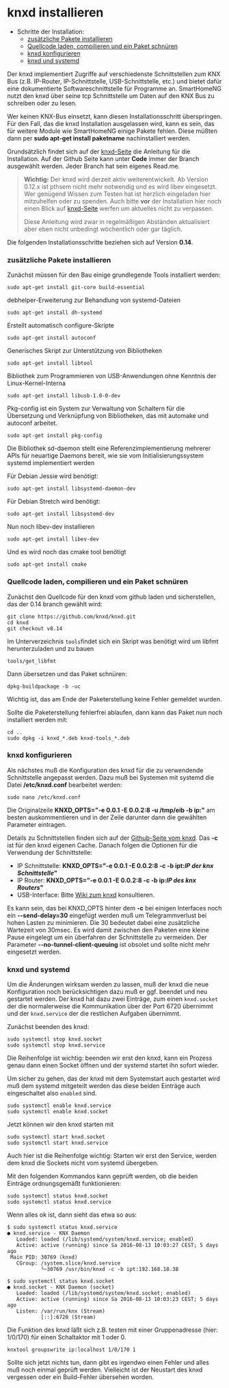 # knxd installieren

- Schritte der Installation:
    - [zusätzliche Pakete installieren](#zusätzliche-pakete-installieren)
    - [Quellcode laden, compilieren und ein Paket schnüren](#quellcode-laden-compilieren-und-ein-paket-schnüren)
    - [knxd konfigurieren](#knxd-konfigurieren)
    - [knxd und systemd](#knxd-und-systemd)



Der knxd implementiert Zugriffe auf verschiedenste Schnittstellen zum KNX Bus (z.B. IP-Router, IP-Schnittstelle, USB-Schnittstelle, etc.) und bietet dafür eine dokumentierte Softwareschnittstelle für Programme an.
SmartHomeNG nutzt den knxd über seine tcp Schnittstelle um Daten auf den KNX Bus zu schreiben oder zu lesen.

Wer keinen KNX-Bus einsetzt, kann diesen Installationsschritt überspringen. Für den Fall, das die knxd Installation ausgelassen wird, kann es sein, das für weitere Module wie SmartHomeNG einige Pakete fehlen. Diese müßten dann per **sudo apt-get install paketname** nachinstalliert werden.

Grundsätzlich findet sich auf der [knxd-Seite](https://github.com/knxd/knxd) die Anleitung für die Installation.
Auf der Github Seite kann unter **Code** immer der Branch ausgewählt werden. Jeder Branch hat sein eigenes Read.me.

> **Wichtig:** 
> Der knxd wird derzeit aktiv weiterentwickelt. Ab Version 0.12.x ist pthsem nicht mehr notwendig und es wird libev eingesetzt.
> Wer genügend Wissen zum Testen hat ist herzlich eingeladen hier mitzuhelfen oder zu spenden.
> Auch bitte **vor** der Installation hier noch einen Blick auf [knxd-Seite](https://github.com/knxd/knxd)
> werfen um aktuelles nicht zu verpassen.
> 
> Diese Anleitung wird zwar in regelmäßigen Abständen aktualisiert aber eben nicht unbedingt wöchentlich oder gar täglich.

Die folgenden Installationsschritte beziehen sich auf Version **0.14**.

### zusätzliche Pakete installieren

Zunächst müssen für den Bau einige grundlegende Tools installiert werden:

```
sudo apt-get install git-core build-essential
```


<!--- Die Installation auf einem frischen Jessie zeigt 
folgende nicht erfüllte Bauabhängigkeiten:
debhelper (>= 7.0.0)
autotools-dev
autoconf
automake
libtool
libusb-1.0-0-dev (>= 1.0.9) pkg-config
libsystemd-dev (>= 228) | libsystemd-daemon-dev (>= 200) | base-files (<< 8)
dh-systemd | base-files (<< 8) libev-dev
--->

<!---
Diese Abhängigkeiten werden mit den nachfolgenden Paketinstallationen aufgelöst.
Wenn sich **dpkg-buildpackage** über weitere fehlende Pakete beschweren sollte,
("Unmet build dependencies"): dann sollten sie nachinstalliert
(``sudo apt-get install …``) und ein neuer Versuch gestartet werden.<br>
Wenn **x | y** gefordert wird, erstmal nur **x** installieren.
Wenn das nicht funktioniert, kann auch **y** installiert werden<br>
Bei Beschwerden über inkompatible Pakete können diese ggf. entfernt werden.
Bitte in obigem Fall die Komplettanleitung anpassen !!!
--->

debhelper-Erweiterung zur Behandlung von systemd-Dateien

```
sudo apt-get install dh-systemd
```


Erstellt automatisch configure-Skripte

```
sudo apt-get install autoconf
```

Generisches Skript zur Unterstützung von Bibliotheken

```
sudo apt-get install libtool
```

Bibliothek zum Programmieren von USB-Anwendungen ohne Kenntnis der Linux-Kernel-Interna

```
sudo apt-get install libusb-1.0-0-dev
```

Pkg-config ist ein System zur Verwaltung von Schaltern für die Übersetzung und Verknüpfung von Bibliotheken,
das mit automake und autoconf arbeitet.

```
sudo apt-get install pkg-config
```

Die Bibliothek sd-daemon stellt eine Referenzimplementierung mehrerer APIs für neuartige Daemons bereit,
wie sie vom Initialisierungssystem systemd implementiert werden

Für Debian Jessie wird benötigt:
```
sudo apt-get install libsystemd-daemon-dev
```

Für Debian Stretch wird benötigt:
```
sudo apt-get install libsystemd-dev
```

Nun noch libev-dev installieren
```
sudo apt-get install libev-dev
```

Und es wird noch das cmake tool benötigt
```
sudo apt-get install cmake
```

### Quellcode laden, compilieren und ein Paket schnüren

Zunächst den Quellcode für den knxd vom github laden und sicherstellen, das der 0.14 branch gewählt wird:

```
git clone https://github.com/knxd/knxd.git
cd knxd
git checkout v0.14
```

Im Unterverzeichnis ```tools```findet sich ein Skript was benötigt wird um libfmt herunterzuladen und zu bauen

```
tools/get_libfmt
```

Dann übersetzen und das Paket schnüren:

```
dpkg-buildpackage -b -uc
```

Wichtig ist, das am Ende der Paketerstellung keine Fehler gemeldet wurden.

Sollte die Paketerstellung fehlerfrei ablaufen, dann kann das Paket nun noch installiert werden mit:

```
cd ..
sudo dpkg -i knxd_*.deb knxd-tools_*.deb
```

### knxd konfigurieren

Als nächstes muß die Konfiguration des knxd für die zu verwendende Schnittstelle angepasst werden.
Dazu muß bei Systemen mit systemd die Datei **/etc/knxd.conf** bearbeitet werden:

```
sudo nano /etc/knxd.conf
```

Die Originalzeile **KNXD_OPTS="-e 0.0.1 -E 0.0.2:8 -u /tmp/eib -b ip:"** am besten auskommentieren und in der Zeile
darunter dann die gewählten Parameter eintragen.

Details zu Schnittstellen finden sich auf der [Github-Seite vom knxd](https://github.com/knxd/knxd).
Das **-c** ist für den knxd eigenen Cache. Danach folgen die Optionen für die Verwendung der Schnittstelle:

* IP Schnittstelle: **KNXD_OPTS="-e 0.0.1 -E 0.0.2:8 -c -b ipt:_IP der knx Schnittstelle_"**
* IP Router: **KNXD_OPTS="-e 0.0.1 -E 0.0.2:8 -c -b ip:_IP des knx Routers_"**
* USB-Interface: Bitte [Wiki zum knxd](https://github.com/knxd/knxd/tree/v0.14) konsultieren.

Es kann sein, das bei KNXD_OPTS hinter dem **-c** bei einigen Interfaces noch ein **--send-delay=30**
eingefügt werden muß um Telegrammverlust bei hohen Lasten zu minimieren. 
Die 30 bedeutet dabei eine zusätzliche Wartezeit von 30msec.
Es wird damit zwischen den Paketen eine kleine Pause eingelegt um ein überfahren der Schnittstelle zu vermeiden.
Der Parameter **--no-tunnel-client-queuing** ist obsolet und sollte nicht mehr eingesetzt werden.

### knxd und systemd

Um die Änderungen wirksam werden zu lassen, muß der knxd die neue Konfiguration noch berücksichtigen dazu muß er ggf. beendet und neu gestartet werden. Der knxd hat dazu zwei Einträge, zum einen ```knxd.socket``` der die normalerweise die Kommunikation über der Port 6720 übernimmt und der ```knxd.service``` der die restlichen Aufgaben übernimmt.

Zunächst beenden des knxd:

```
sudo systemctl stop knxd.socket
sudo systemctl stop knxd.service
```
Die Reihenfolge ist wichtig: beenden wir erst den knxd, kann ein Prozess genau dann einen Socket öffnen und der systemd startet ihn sofort wieder.

Um sicher zu gehen, das der knxd mit dem Systemstart auch gestartet wird muß dem systemd mitgeteilt werden das diese beiden Einträge auch eingeschaltet also ```enabled``` sind.

```
sudo systemctl enable knxd.service
sudo systemctl enable knxd.socket
```

Jetzt können wir den knxd starten mit 

```
sudo systemctl start knxd.socket
sudo systemctl start knxd.service
```
Auch hier ist die Reihenfolge wichtig: Starten wir erst den Service, werden dem knxd die Sockets nicht vom systemd übergeben.

Mit den folgenden Kommandos kann geprüft werden, ob die beiden Einträge ordnungsgemäßt funktionieren:

```
sudo systemctl status knxd.socket
sudo systemctl status knxd.service
```

Wenn alles ok ist, dann sieht das etwa so aus:

```
$ sudo systemctl status knxd.service
● knxd.service - KNX Daemon
   Loaded: loaded (/lib/systemd/system/knxd.service; enabled)
   Active: active (running) since Sa 2016-08-13 10:03:27 CEST; 5 days ago
 Main PID: 30769 (knxd)
   CGroup: /system.slice/knxd.service
           └─30769 /usr/bin/knxd -c -b ipt:192.168.10.38

$ sudo systemctl status knxd.socket
● knxd.socket - KNX Daemon (socket)
   Loaded: loaded (/lib/systemd/system/knxd.socket; enabled)
   Active: active (running) since Sa 2016-08-13 10:03:23 CEST; 5 days ago
   Listen: /var/run/knx (Stream)
           [::]:6720 (Stream)
```

Die Funktion des knxd läßt sich z.B. testen mit einer Gruppenadresse (hier: 1/0/170) für einen Schaltaktor mit 1 oder 0.

```
knxtool groupswrite ip:localhost 1/0/170 1
```

Sollte sich jetzt nichts tun, dann gibt es irgendwo einen Fehler und alles muß noch einmal geprüft werden. Vielleicht ist der Neustart des knxd vergessen oder ein Build-Fehler übersehen worden.

<!--- Für Systeme ohne systemd würde gelten:
Damit knxd beim Start ausgeführt wird, ist noch eine Anpassung notwendig:

    sudo nano /etc/default/knxd

dann folgende Einträge anpassen:

    START_KNXD=YES 
-->



